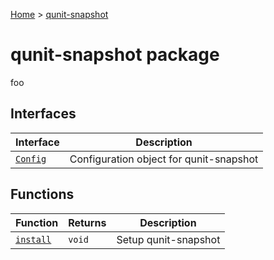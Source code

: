 [Home](./index) &gt; [qunit-snapshot](./qunit-snapshot.md)

# qunit-snapshot package

foo

## Interfaces

|  Interface | Description |
|  --- | --- |
|  [`Config`](./qunit-snapshot.config.md) | Configuration object for qunit-snapshot |

## Functions

|  Function | Returns | Description |
|  --- | --- | --- |
|  [`install`](./qunit-snapshot.install.md) | `void` | Setup qunit-snapshot |

